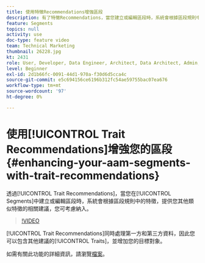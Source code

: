 ```yaml
---
title: 使用特徵Recommendations增強區段
description: 有了特徵Recommendations，當您建立或編輯區段時，系統會根據區段規則中的特徵，提供您其他類似特徵的相關建議，您可考慮納入。
feature: Segments
topics: null
activity: use
doc-type: feature video
team: Technical Marketing
thumbnail: 26228.jpg
kt: 2431
role: User, Developer, Data Engineer, Architect, Data Architect, Admin, Leader
level: Beginner
exl-id: 2d1b66fc-0091-44d1-970a-f30d6d5cca4c
source-git-commit: e5c694156ce6196b312fc54ae59755bac07ea676
workflow-type: tm+mt
source-wordcount: '97'
ht-degree: 0%

---
```


# 使用[!UICONTROL Trait Recommendations]增強您的區段 {#enhancing-your-aam-segments-with-trait-recommendations}

透過[!UICONTROL Trait Recommendations]，當您在[!UICONTROL Segments]中建立或編輯區段時，系統會根據區段規則中的特徵，提供您其他類似特徵的相關建議，您可考慮納入。

>[!VIDEO](https://video.tv.adobe.com/v/26228/?quality=12)

[!UICONTROL Trait Recommendations]同時處理第一方和第三方資料，因此您可以包含其他建議的[!UICONTROL Traits]，並增加您的目標對象。

如需有關此功能的詳細資訊，請瀏覽[檔案](https://experiencecloud.adobe.com/resources/help/en_US/aam/trait-recommendations.html)。
